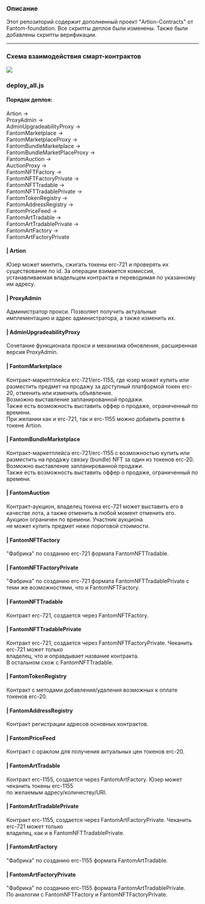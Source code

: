 ### Описание

Этот репозиторий содержит дополненный проект "Artion-Contracts" от Fantom-foundation. 
Все скрипты деплоя были изменены. Также были добавлены скрипты верификации.

***

### Схема взаимодействия смарт-контрактов

![](https://ipfs.io/ipfs/QmPcong3UfkoxAtD4mGvAGtEsNwndtAYH5uAyfkqoPumAL?filename=Fantom_new.png)

### deploy_all.js

#### Порядок деплоя:  

Artion ->  
ProxyAdmin ->  
AdminUpgradeabilityProxy ->  
FantomMarketplace ->  
FantomMarketplaceProxy ->  
FantomBundleMarketplace ->  
FantomBundleMarketPlaceProxy ->  
FantomAuction ->  
AuctionProxy ->  
FantomNFTFactory ->  
FantomNFTFactoryPrivate ->  
FantomNFTTradable ->  
FantomNFTTradablePrivate ->  
FantomTokenRegistry ->  
FantomAddressRegistry ->  
FantomPriceFeed ->  
FantomArtTradable ->  
FantomArtTradablePrivate ->  
FantomArtFactory ->  
FantomArtFactoryPrivate

#### | Artion
Юзер может минтить, сжигать токены erc-721 и проверять их существование по id. За операции
взимается комиссия, устанавливаемая владельцем контракта и переводимая по указанному им адресу.

#### | ProxyAdmin
Администратор прокси. Позволяет получить актуальные имплементацию и адрес администратора, а также изменить их.

#### | AdminUpgradeabilityProxy
Сочетание функционала прокси и механизма обновления, расширенная версия ProxyAdmin.

#### | FantomMarketplace
Контракт-маркетплейса erc-721/erc-1155, где юзер может купить или разместить предмет на продажу за доступный платформой токен erc-20, отменить или изменить объявление.  
Возможно выставление запланированной продажи.  
Также есть возможность выставить оффер о продаже, ограниченный по времени.  
При желании как и erc-721, так и erc-1155 можно добавить роялти в токене Artion.

#### | FantomBundleMarketplace
Контракт-маркетплейса erc-721/erc-1155 с возможностью купить или разместить на продажу связку (bundle) NFT за один из токенов erc-20. Возможно выставление запланированной продажи.  
Также есть возможность выставить оффер о продаже, ограниченный по времени.

#### | FantomAuction
Контракт-аукцион, владелец токена erc-721 может выставить его в качестве лота, а также отменить в любой момент отменить его. Аукцион ограничен по времени. Участник аукциона  
не может купить предмет ниже пороговой стоимости.

#### | FantomNFTFactory
"Фабрика" по созданию erc-721 формата FantomNFTTradable.

#### | FantomNFTFactoryPrivate
"Фабрика" по созданию erc-721 формата FantomNFTTradablePrivate с теми же возможностями, что и FantomNFTFactory.

#### | FantomNFTTradable
Контракт erc-721, cоздается через FantomNFTFactory. 

#### | FantomNFTTradablePrivate
Контракт erc-721, cоздается через FantomNFTFactoryPrivate. Чеканить erc-721 может только  
владелец, что и оправдывает название контракта.  
В остальном схож с FantomNFTTradable.

#### | FantomTokenRegistry
Контракт с методами добавления/удаления возможных к оплате токенов erc-20.

#### | FantomAddressRegistry
Контракт регистрации адресов основных контрактов.

#### | FantomPriceFeed
Контракт с ораклом для получения актуальных цен токенов erc-20.

#### | FantomArtTradable
Контракт erc-1155, cоздается через FantomArtFactory. Юзер может чеканить токены erc-1155  
по желаемым адресу/количеству/URI.

#### | FantomArtTradablePrivate
Контракт erc-1155, cоздается через FantomArtFactoryPrivate. Чеканить erc-721 может только  
владелец, как и в FantomNFTTradablePrivate.

#### | FantomArtFactory
"Фабрика" по созданию erc-1155 формата FantomArtTradable.

#### | FantomArtFactoryPrivate
"Фабрика" по созданию erc-1155 формата FantomArtTradablePrivate.  
По аналогии с FantomNFTFactory и FantomNFTFactoryPrivate.